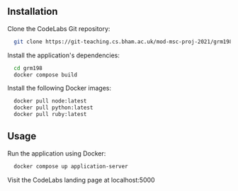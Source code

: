 
## Installation

Clone the CodeLabs Git repository:

```bash
  git clone https://git-teaching.cs.bham.ac.uk/mod-msc-proj-2021/grm198
```

Install the application's dependencies:

```bash
  cd grm198
  docker compose build
```

Install the following Docker images:

```bash
  docker pull node:latest
  docker pull python:latest
  docker pull ruby:latest
```

## Usage


Run the application using Docker:

```bash
  docker compose up application-server
```

Visit the CodeLabs landing page at localhost:5000